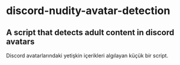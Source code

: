 # discord-nudity-avatar-detection
A script that detects adult content in discord avatars
----------------------------------------------------------------------
Discord avatarlarındaki yetişkin içerikleri algılayan küçük bir script.
